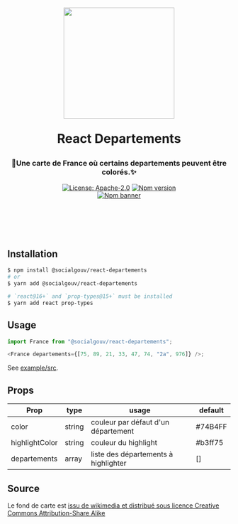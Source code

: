 <h1 align="center">
  <img src="https://github.com/SocialGouv/react-departements/raw/master/demo.png" width="250"/>
  <p align="center">React Departements</p>
</h1>
<h3 align="center">
  🧹Une carte de France où certains departements peuvent être colorés.✨
</h3>

<p align="center">
  <a href="https://opensource.org/licenses/Apache-2.0"><img src="https://img.shields.io/badge/License-Apache--2.0-yellow.svg" alt="License: Apache-2.0"></a>
  <a href="https://www.npmjs.com/package/@socialgouv/react-departements"><img src="https://img.shields.io/npm/v/@socialgouv/react-departements.svg" alt="Npm version"></a> 
  <br>
  <a href="https://www.npmjs.com/package/@socialgouv/react-departements"><img src="https://nodei.co/npm/@socialgouv/react-departements.png?downloads=true&downloadRank=true&stars=true" alt="Npm banner"></a> 
</p>

<br>
<br>
<br>
<br>

## Installation

```sh
$ npm install @socialgouv/react-departements
# or
$ yarn add @socialgouv/react-departements

# `react@16+` and `prop-types@15+` must be installed
$ yarn add react prop-types
```

## Usage

```js
import France from "@socialgouv/react-departements";

<France departements={[75, 89, 21, 33, 47, 74, "2a", 976]} />;
```

See [example/src](./example/src).

## Props

| Prop           | type   | usage                                | default |
| -------------- | ------ | ------------------------------------ | ------- |
| color          | string | couleur par défaut d'un département  | #74B4FF |
| highlightColor | string | couleur du highlight                 | #b3ff75 |
| departements   | array  | liste des départements à highlighter | []      |

## Source

Le fond de carte est [issu de wikimedia et distribué sous licence Creative Commons Attribution-Share Alike](https://commons.wikimedia.org/wiki/File:Communes_france-fr.svg)

